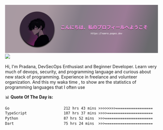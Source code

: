 ![banner](.github/profile-markdown.png)
<img src="https://user-images.githubusercontent.com/73097560/115834477-dbab4500-a447-11eb-908a-139a6edaec5c.gif"></p>

Hi, I'm Pradana, DevSecOps Enthusiast and Beginner Developer. Learn very much of devops, security, and programming language and curious about new stack of programming. Experience in freelance and volunteer organization. And this my waka time , to show are the statistics of programming languages that I often use

📊 **Quote Of The Day is:**
<!--START_SECTION:waka-->

```txt
Go                         212 hrs 43 mins >>>>>>>>=================   31.01 %
TypeScript                 107 hrs 37 mins >>>>=====================   15.69 %
Python                     87 hrs 52 mins  >>>======================   12.81 %
Dart                       75 hrs 24 mins  >>>======================   10.99 %
```

<!--END_SECTION:waka-->
